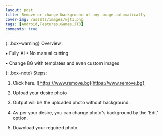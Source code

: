 ```yaml
---
layout: post
title: Remove or change background of any image automatically
cover-img: /assets/images/wjt1.png
tags: [Android,Features,Games,JT3]
comments: true
---
```


{: .box-warning}
Overview:

• Fully AI 
• No manual cutting

• Change BG with templates and even custom images


{: .box-note}
Steps:

1. Click here.    ![https://www.remove.bg](https://www.remove.bg)

2. Upload your desire photo 

3. Output will be the uploaded photo without background.

4. As per your desire, you can change photo's background by the 'Edit' option. 

5. Download your required photo.
